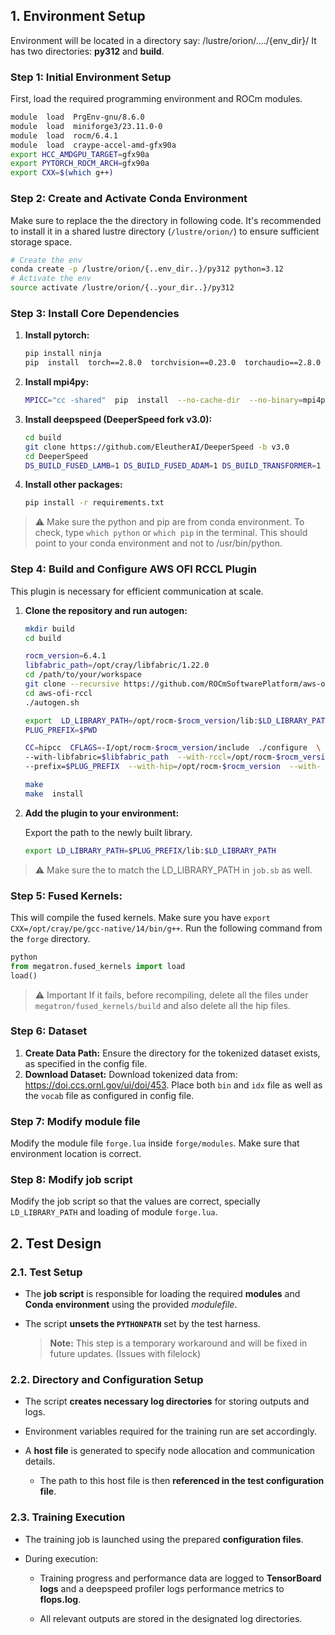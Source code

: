 ## 1. Environment Setup
Environment will be located in a directory say: /lustre/orion/..../{env_dir}/
It has two directories: **py312** and **build**.

### Step 1: Initial Environment Setup

First, load the required programming environment and ROCm modules.

```bash
module  load  PrgEnv-gnu/8.6.0
module  load  miniforge3/23.11.0-0
module  load  rocm/6.4.1
module  load  craype-accel-amd-gfx90a
export HCC_AMDGPU_TARGET=gfx90a
export PYTORCH_ROCM_ARCH=gfx90a
export CXX=$(which g++)
```

### Step 2: Create and Activate Conda Environment

Make sure to replace the the directory in following code. It's recommended to install it in a shared lustre directory (`/lustre/orion/`) to ensure sufficient storage space.
```bash
# Create the env
conda create -p /lustre/orion/{..env_dir..}/py312 python=3.12
# Activate the env 
source activate /lustre/orion/{..your_dir..}/py312
```


### Step 3: Install Core Dependencies

1.  **Install pytorch:**

    ```bash
    pip install ninja
    pip  install  torch==2.8.0  torchvision==0.23.0  torchaudio==2.8.0  --index-url  https://download.pytorch.org/whl/rocm6.4
    ```

2.  **Install mpi4py:**
    ```bash
    MPICC="cc -shared"  pip  install  --no-cache-dir  --no-binary=mpi4py  mpi4py
    ```
3.  **Install deepspeed (DeeperSpeed fork v3.0):**
    ```bash
    cd build
    git clone https://github.com/EleutherAI/DeeperSpeed -b v3.0
    cd DeeperSpeed
    DS_BUILD_FUSED_LAMB=1 DS_BUILD_FUSED_ADAM=1 DS_BUILD_TRANSFORMER=1 DS_BUILD_STOCHASTIC_TRANSFORMER=1  DS_BUILD_UTILS=1 pip install .
    ```
4.  **Install other packages:** 
    ```bash
    pip install -r requirements.txt
     ```

> ⚠️  Make sure the python and pip are from conda environment.
> To check, type `which python` or `which pip` in the terminal.
> This should point to your conda environment  and not to /usr/bin/python.

### Step 4: Build and Configure AWS OFI RCCL Plugin

This plugin is necessary for efficient communication at scale.

1.  **Clone the repository and run autogen:**
    ```bash
    mkdir build
    cd build
    
    rocm_version=6.4.1
    libfabric_path=/opt/cray/libfabric/1.22.0
    cd /path/to/your/workspace
    git clone --recursive https://github.com/ROCmSoftwarePlatform/aws-ofi-rccl
    cd aws-ofi-rccl
	./autogen.sh
	
	export  LD_LIBRARY_PATH=/opt/rocm-$rocm_version/lib:$LD_LIBRARY_PATH
	PLUG_PREFIX=$PWD

	CC=hipcc  CFLAGS=-I/opt/rocm-$rocm_version/include  ./configure  \
	--with-libfabric=$libfabric_path  --with-rccl=/opt/rocm-$rocm_version  --enable-trace  	\
	--prefix=$PLUG_PREFIX  --with-hip=/opt/rocm-$rocm_version  --with-	mpi=$MPICH_DIR

	make
	make  install
    ```


3.  **Add the plugin to your environment:**

    Export the path to the newly built library.

    ```bash
    export LD_LIBRARY_PATH=$PLUG_PREFIX/lib:$LD_LIBRARY_PATH
    ```
> ⚠️  Make sure the to match the LD_LIBRARY_PATH in `job.sb` as well.


### Step 5: Fused Kernels:
This will compile the fused kernels.
Make sure you have `export CXX=/opt/cray/pe/gcc-native/14/bin/g++`.
 Run the following command from the `forge` directory.
```python
python
from megatron.fused_kernels import load
load()
```
>⚠️ Important
If it fails, before recompiling, delete all the files under `megatron/fused_kernels/build` and also delete all the hip files.

### Step 6: Dataset

1.  **Create Data Path:** Ensure the directory for the tokenized dataset exists, as specified in the config file.
2. **Download Dataset:** Download tokenized data from: https://doi.ccs.ornl.gov/ui/doi/453. Place both `bin` and `idx` file as well as the `vocab` file as configured in config file.

### Step 7: Modify module file
Modify the module file `forge.lua` inside `forge/modules`. Make sure that environment location is correct.

### Step 8: Modify job script
Modify the job script so that the values are correct, specially `LD_LIBRARY_PATH` and loading of module `forge.lua`.

## 2. Test Design

### 2.1. Test Setup

-   The **job script** is responsible for loading the required **modules** and **Conda environment** using the provided _modulefile_.
    
-   The script **unsets the `PYTHONPATH`** set by the test harness.
    
    > **Note:** This step is a temporary workaround and will be fixed in future updates. (Issues with filelock)


### 2.2. Directory and Configuration Setup

-   The script **creates necessary log directories** for storing outputs and logs.
    
-   Environment variables required for the training run are set accordingly.
    
-   A **host file** is generated to specify node allocation and communication details.
    
    -   The path to this host file is then **referenced in the test configuration file**.


### 2.3. Training Execution

-   The training job is launched using the prepared **configuration files**.
    
-   During execution:
    
    -   Training progress and performance data are logged to **TensorBoard logs** and a deepspeed profiler logs performance metrics to **flops.log**.
        
    -   All relevant outputs are stored in the designated log directories.

